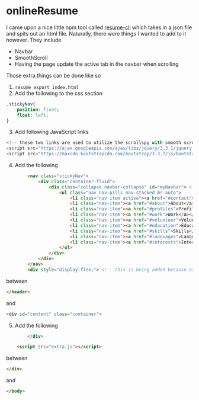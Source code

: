 # onlineResume

I came upon a nice little npm tool called [resume-cli](https://github.com/jsonresume/resume-cli) which takes in a json file and spits out an html file. Naturally, there were things I wanted to add to it however. They include  
 * Navbar
 * SmoothScroll
 * Having the page update the active tab in the navbar when scrolling

Those extra things can be done like so

 1. `resume export index.html`
 2. Add the following to the css section
```css
.stickyNav{
	position: fixed;
	float: left;
}
```
 3. Add following JavaScript links
```javascript
<!-- these two links are used to utilize the scrollspy with smooth scrolling -->
<script src="https://ajax.googleapis.com/ajax/libs/jquery/3.3.1/jquery.min.js"></script>
<script src="https://maxcdn.bootstrapcdn.com/bootstrap/3.3.7/js/bootstrap.min.js"></script>
```
 4. Add the following
```html
		<nav class="stickyNav">
			<div class="container-fluid">
				<div class="collapse navbar-collapse" id="myNavbar"> <!-- myNavBar is also needed for smooth scrolling -->
					<ul class="nav nav-pills nav-stacked mr-auto">
						<li class="nav-item active"><a href="#contact">Contact</a></li>
						<li class="nav-item"><a href="#about">About</a></li>
						<li class="nav-item"><a href="#profiles">Profiles</a></li>
						<li class="nav-item"><a href="#work">Work</a></li>
						<li class="nav-item"><a href="#volunteer">Volunteer</a></li>
						<li class="nav-item"><a href="#education">Education</a></li>
						<li class="nav-item"><a href="#skills">Skills</a></li>
						<li class="nav-item"><a href="#languages">Languages</a></li>
						<li class="nav-item"><a href="#interests">Interests</a></li>
					</ul>
				</div>
			</div>
		</nav>  
		<div style="display:flex;"> <!-- this is being added because otherwise, each section takes up the whole page, the reason is detailed here: https://stackoverflow.com/a/42787695 -->
```
between
```html
</header>
```

and

```html
<div id="content" class="container">
```
 5. Add the following
```html
		</div>

	<script src="extra.js"></script>
```
between 
```html
</div>
```

and

```html
</body>
```